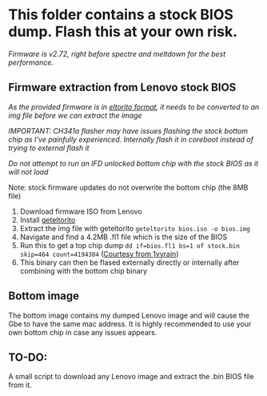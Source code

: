 # This folder contains a stock BIOS dump. Flash this at your own risk.
*Firmware is v2.72, right before spectre and meltdown for the best performance.*

## Firmware extraction from Lenovo stock BIOS
*As the provided firmware is in [eltorito format](https://codedump.net/blog/extracting-a-bootable-disk-image-from-an-iso-image), it needs to be converted to an img file before we can extract the image*

*IMPORTANT: CH341a flasher may have issues flashing the stock bottom chip as I've painfully experienced. Internally flash it in coreboot instead of trying to external flash it*

*Do not attempt to run an IFD unlocked bottom chip with the stock BIOS as it will not load*

Note: stock firmware updates do not overwrite the bottom chip (the 8MB file)

1. Download firmware ISO from Lenovo
1. Install [geteltorito](http://manpages.ubuntu.com/manpages/trusty/man1/geteltorito.1.html)
1. Extract the img file with geteltorito `geteltorito bios.iso -o bios.img`
1. Navigate and find a 4.2MB .fl1 file which is the size of the BIOS
1. Run this to get a top chip dump `dd if=bios.fl1 bs=1 of stock.bin skip=464 count=4194304` ([Courtesy from 1vyrain](https://github.com/n4ru/1vyrain/blob/master/tools/patcher/patch.sh))
1. This binary can then be flased externally directly or internally after combining with the bottom chip binary

## Bottom image
The bottom image contains my dumped Lenovo image and will cause the Gbe to have the same mac address. It is highly recommended to use your own bottom chip in case any issues appears.

## TO-DO:
A small script to download any Lenovo image and extract the .bin BIOS file from it. 
